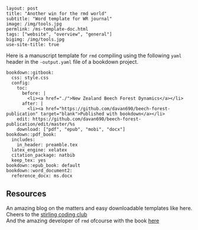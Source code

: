 ```
layout: post
title: "Another win for the rmd world"
subtitle: "Word template for WR journal"
image: /img/tools.jpg
permlink: /ms-template-doc.html
tags: ["website", "overview", "general"]
bigimg: /img/tools.jpg
use-site-title: true
```

Here is a manuscript template for `rmd` compiling using the following `yaml` header in the `-output.yaml` file of a bookdown project.

```
bookdown::gitbook:
  css: style.css
  config:
    toc:
      before: |
        <li><a href="./">New Zealand Beech Forest Dynamics</a></li>
      after: |
        <li><a href="https://github.com/davan690/beech-forest-publication" target="blank">Published with bookdown</a></li>
    edit: https://github.com/davan690/beech-forest-publication/edit/master/%s
    download: ["pdf", "epub", "mobi", "docx"]
bookdown::pdf_book:
  includes:
    in_header: preamble.tex
  latex_engine: xelatex
  citation_package: natbib
  keep_tex: yes
bookdown::epub_book: default
bookdown::word_document2:
  reference_docx: ms.docx
```

## Resources

An amazing blog on the matters and easy downloadable templates like here. Cheers to the [stirling coding club](https://stirlingcodingclub.github.io/Manuscripts_in_Rmarkdown/Rmarkdown_notes.html)
<br>
And the amazing developer of `rmd` ofcourse with the book [here](https://bookdown.org/yihui/rmarkdown/)
